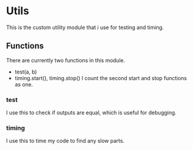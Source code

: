 # Utils
This is the custom utility module that i use for testing and timing.
## Functions
There are currently two functions in this module.
* test(a, b)
* timing.start(), timing.stop()
I count the second start and stop functions as one.
### test
I use this to check if outputs are equal, which is useful for debugging.
### timing
I use this to time my code to find any slow parts.